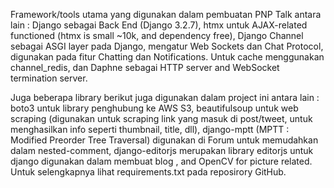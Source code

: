 Framework/tools utama yang digunakan dalam pembuatan PNP Talk antara lain : Django sebagai Back End (Django 3.2.7), htmx untuk AJAX-related functioned (htmx is small ~10k, and dependency free), Django Channel sebagai ASGI layer pada Django, mengatur Web Sockets dan Chat Protocol, digunakan pada fitur Chatting dan Notifications. Untuk cache menggunakan channel_redis, dan Daphne sebagai HTTP server and WebSocket termination server.

Juga beberapa library berikut juga digunakan dalam project ini antara lain : boto3 untuk library penghubung ke AWS S3, beautifulsoup untuk web scraping (digunakan untuk scraping link yang masuk di post/tweet, untuk menghasilkan info seperti thumbnail, title, dll), django-mptt (MPTT : Modified Preorder Tree Traversal) digunakan di Forum untuk memudahkan dalam nested-comment, django-editorjs merupakan library editorjs untuk django digunakan dalam membuat blog , and OpenCV for picture related. Untuk selengkapnya lihat requirements.txt pada reposirory GitHub.
